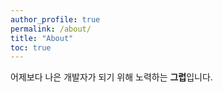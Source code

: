 ```yaml
---
author_profile: true
permalink: /about/
title: "About"
toc: true
---
```


어제보다 나은 개발자가 되기 위해 노력하는 **그럽**입니다.
